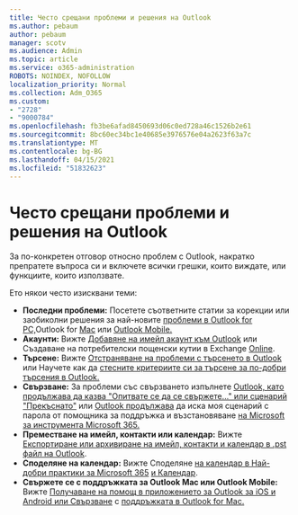 ```yaml
---
title: Често срещани проблеми и решения на Outlook
ms.author: pebaum
author: pebaum
manager: scotv
ms.audience: Admin
ms.topic: article
ms.service: o365-administration
ROBOTS: NOINDEX, NOFOLLOW
localization_priority: Normal
ms.collection: Adm_O365
ms.custom:
- "2728"
- "9000784"
ms.openlocfilehash: fb3be6afad8450693d06c0ed728a46c1526b2e61
ms.sourcegitcommit: 8bc60ec34bc1e40685e3976576e04a2623f63a7c
ms.translationtype: MT
ms.contentlocale: bg-BG
ms.lasthandoff: 04/15/2021
ms.locfileid: "51832623"
---
```

# <a name="outlook-common-issues-and-resolutions"></a>Често срещани проблеми и решения на Outlook

За по-конкретен отговор относно проблем с Outlook, накратко препратете въпроса си и включете всички грешки, които виждате, или функциите, които използвате.

Ето някои често изисквани теми:

- **Последни проблеми:**  Посетете съответните статии за корекции или заобиколни решения за най-новите [проблеми в Outlook for PC,](https://support.office.com/article/ecf61305-f84f-4e13-bb73-95a214ac1230)Outlook for [Mac](https://support.office.com/article/54afa5e3-db38-422a-9d94-3b55330ded8e) или [Outlook Mobile.](https://support.office.com/article/a264ef01-9c88-48fb-9285-7017e4f31f02)
- **Акаунти:**  Вижте  [Добавяне на имейл акаунт към Outlook](https://support.office.com/article/6e27792a-9267-4aa4-8bb6-c84ef146101b)  или Създаване на потребителски пощенски кутии в Exchange  [Online](https://docs.microsoft.com/Exchange/recipients-in-exchange-online/create-user-mailboxes).
- **Търсене:**  Вижте [Отстраняване на проблеми с търсенето в Outlook](https://support.office.com/article/2556b11f-f4d8-46be-b0a7-de33a3f4f066) или Научете как да [стесните критериите си за търсене за по-добри търсения в Outlook.](https://support.office.com/article/D824D1E9-A255-4C8A-8553-276FB895A8DA)
- **Свързване:**  За проблеми със свързването изпълнете [Outlook, като продължава да казва "Опитвате се да се свържете..." или сценарий "Прекъснато"](https://aka.ms/SaRA-OutlookDisconnect) или [Outlook продължава](https://aka.ms/SaRA-OutlookPwdPrompt) да иска моя сценарий с парола от помощника за поддръжка и възстановяване [на Microsoft за инструмента Microsoft 365.](https://diagnostics.outlook.com/#/)
- **Преместване на имейл, контакти или календар:**  Вижте  [Експортиране или архивиране на имейл, контакти и календар в .pst файл на Outlook](https://support.office.com/article/14252b52-3075-4e9b-be4e-ff9ef1068f91).
- **Споделяне на календар:**  Вижте Споделяне  [на календар в Най-добри практики за Microsoft 365](https://support.office.com/article/b576ecc3-0945-4d75-85f1-5efafb8a37b4)  [и Календар](https://support.office.com/article/D93F72D3-2361-4E0D-8D6A-5C4939C17F39).
- **Свържете се с поддръжката за Outlook Mac или Outlook Mobile:**  Вижте [Получаване на помощ в приложението за Outlook за iOS и Android или Свързване](https://support.office.com/article/218a22d1-9fa5-4889-b689-de1c63493243) с [поддръжката в Outlook for Mac.](https://support.office.com/article/d0410177-8e65-4487-93f7-206a3a3d71a8)
